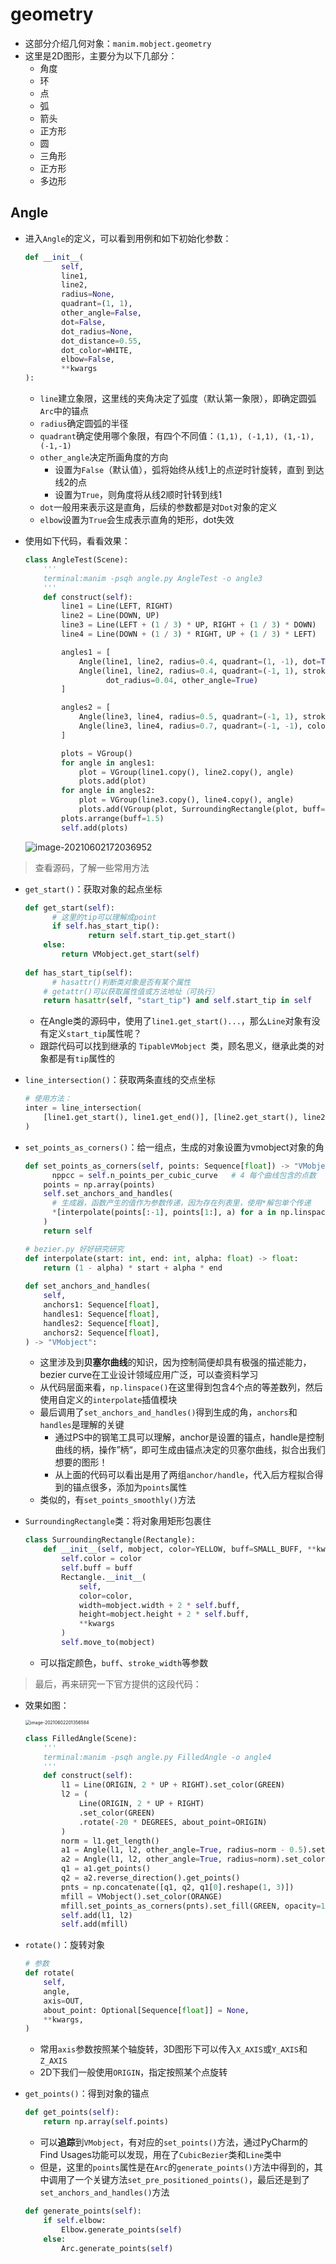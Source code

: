 # geometry

- 这部分介绍几何对象：`manim.mobject.geometry`
- 这里是2D图形，主要分为以下几部分：
  - 角度
  - 环
  - 点
  - 弧
  - 箭头
  - 正方形
  - 圆
  - 三角形
  - 正方形
  - 多边形

## Angle

- 进入`Angle`的定义，可以看到用例和如下初始化参数：

  ```python
  def __init__(
          self,
          line1,
          line2,
          radius=None,
          quadrant=(1, 1),
          other_angle=False,
          dot=False,
          dot_radius=None,
          dot_distance=0.55,
          dot_color=WHITE,
          elbow=False,
          **kwargs
  ):
  ```

  - `line`建立象限，这里线的夹角决定了弧度（默认第一象限），即确定圆弧`Arc`中的锚点
  - `radius`确定圆弧的半径
  - `quadrant`确定使用哪个象限，有四个不同值：`(1,1), (-1,1), (1,-1), (-1,-1)`
  - `other_angle`决定所画角度的方向
    - 设置为`False`（默认值），弧将始终从线1上的点逆时针旋转，直到
      到达线2的点
    - 设置为`True`，则角度将从线2顺时针转到线1
  - `dot`一般用来表示这是直角，后续的参数都是对`Dot`对象的定义
  - `elbow`设置为`True`会生成表示直角的矩形，dot失效

- 使用如下代码，看看效果：

  ```python
  class AngleTest(Scene):
      '''
      terminal:manim -psqh angle.py AngleTest -o angle3
      '''
      def construct(self):
          line1 = Line(LEFT, RIGHT)
          line2 = Line(DOWN, UP)
          line3 = Line(LEFT + (1 / 3) * UP, RIGHT + (1 / 3) * DOWN)
          line4 = Line(DOWN + (1 / 3) * RIGHT, UP + (1 / 3) * LEFT)
  
          angles1 = [
              Angle(line1, line2, radius=0.4, quadrant=(1, -1), dot=True, other_angle=True, elbow=True),
              Angle(line1, line2, radius=0.4, quadrant=(-1, 1), stroke_width=8, dot=True, dot_color=YELLOW,
                    dot_radius=0.04, other_angle=True)
          ]
  
          angles2 = [
              Angle(line3, line4, radius=0.5, quadrant=(-1, 1), stroke_width=8, other_angle=True),
              Angle(line3, line4, radius=0.7, quadrant=(-1, -1), color=RED, other_angle=True),
          ]
  
          plots = VGroup()
          for angle in angles1:
              plot = VGroup(line1.copy(), line2.copy(), angle)
              plots.add(plot)
          for angle in angles2:
              plot = VGroup(line3.copy(), line4.copy(), angle)
              plots.add(VGroup(plot, SurroundingRectangle(plot, buff=0.3)))
          plots.arrange(buff=1.5)
          self.add(plots)
  ```

  ![image-20210602172036952](./imgs/angle2.png)

> 查看源码，了解一些常用方法

- `get_start()`：获取对象的起点坐标

  ```python
  def get_start(self):
    	# 这里的tip可以理解成point
  		if self.has_start_tip():
  				return self.start_tip.get_start()
      else:
          return VMobject.get_start(self)
        
  def has_start_tip(self):
    	# hasattr()判断类对象是否有某个属性
      # getattr()可以获取属性值或方法地址（可执行）
      return hasattr(self, "start_tip") and self.start_tip in self
  ```

  - 在Angle类的源码中，使用了`line1.get_start()...`，那么`Line`对象有没有定义`start_tip`属性呢？
  - 跟踪代码可以找到继承的 `TipableVMobject `类，顾名思义，继承此类的对象都是有`tip`属性的

- `line_intersection()`：获取两条直线的交点坐标

  ```python
  # 使用方法：
  inter = line_intersection(
      [line1.get_start(), line1.get_end()], [line2.get_start(), line2.get_end()]
  )
  ```

- `set_points_as_corners()`：给一组点，生成的对象设置为vmobject对象的角

  ```python
  def set_points_as_corners(self, points: Sequence[float]) -> "VMobject":
  		nppcc = self.n_points_per_cubic_curve	# 4 每个曲线包含的点数
      points = np.array(points)
      self.set_anchors_and_handles(
        # 生成器，函数产生的值作为参数传递，因为存在列表里，使用*解包单个传递
        *[interpolate(points[:-1], points[1:], a) for a in np.linspace(0, 1, nppcc)]
      )
      return self
  
  # bezier.py 好好研究研究
  def interpolate(start: int, end: int, alpha: float) -> float:
      return (1 - alpha) * start + alpha * end
    
  def set_anchors_and_handles(
      self,
      anchors1: Sequence[float],
      handles1: Sequence[float],
      handles2: Sequence[float],
      anchors2: Sequence[float],
  ) -> "VMobject":
  ```

  - 这里涉及到**贝塞尔曲线**的知识，因为控制简便却具有极强的描述能力，bezier curve在工业设计领域应用广泛，可以查资料学习
  - 从代码层面来看，`np.linspace()`在这里得到包含4个点的等差数列，然后使用自定义的`interpolate`插值模块
  - 最后调用了`set_anchors_and_handles()`得到生成的角，`anchors`和`handles`是理解的关键
    - 通过PS中的钢笔工具可以理解，anchor是设置的锚点，handle是控制曲线的柄，操作”柄“，即可生成由锚点决定的贝塞尔曲线，拟合出我们想要的图形！
    - 从上面的代码可以看出是用了两组`anchor/handle`，代入后方程拟合得到的锚点很多，添加为`points`属性
  - 类似的，有`set_points_smoothly()`方法

- `SurroundingRectangle`类：将对象用矩形包裹住

  ```python
  class SurroundingRectangle(Rectangle):
      def __init__(self, mobject, color=YELLOW, buff=SMALL_BUFF, **kwargs):
          self.color = color
          self.buff = buff
          Rectangle.__init__(
              self,
              color=color,
              width=mobject.width + 2 * self.buff,
              height=mobject.height + 2 * self.buff,
              **kwargs
          )
          self.move_to(mobject)
  ```

  - 可以指定颜色，`buff`、`stroke_width`等参数

> 最后，再来研究一下官方提供的这段代码：

- 效果如图：

  <img src="./imgs/angle3.png" alt="image-20210602201356584" style="zoom:50%;" />

  ```python
  class FilledAngle(Scene):
      '''
      terminal:manim -psqh angle.py FilledAngle -o angle4
      '''
      def construct(self):
          l1 = Line(ORIGIN, 2 * UP + RIGHT).set_color(GREEN)
          l2 = (
              Line(ORIGIN, 2 * UP + RIGHT)
              .set_color(GREEN)
              .rotate(-20 * DEGREES, about_point=ORIGIN)
          )
          norm = l1.get_length()
          a1 = Angle(l1, l2, other_angle=True, radius=norm - 0.5).set_color(GREEN)
          a2 = Angle(l1, l2, other_angle=True, radius=norm).set_color(GREEN)
          q1 = a1.get_points()
          q2 = a2.reverse_direction().get_points() 
          pnts = np.concatenate([q1, q2, q1[0].reshape(1, 3)])
          mfill = VMobject().set_color(ORANGE)
          mfill.set_points_as_corners(pnts).set_fill(GREEN, opacity=1)
          self.add(l1, l2)
          self.add(mfill)
  ```

- `rotate()`：旋转对象

  ```python
  # 参数
  def rotate(
      self,
      angle,
      axis=OUT,
      about_point: Optional[Sequence[float]] = None,
      **kwargs,
  )
  ```

  - 常用`axis`参数按照某个轴旋转，3D图形下可以传入`X_AXIS`或`Y_AXIS`和`Z_AXIS`
  - 2D下我们一般使用`ORIGIN`，指定按照某个点旋转

- `get_points()`：得到对象的锚点

  ```python
  def get_points(self):
      return np.array(self.points)
  ```

  - 可以**追踪**到`VMobject`，有对应的`set_points()`方法，通过PyCharm的Find Usages功能可以发现，用在了`CubicBezier`类和`Line`类中
  - 但是，这里的`points`属性是在`Arc`的`generate_points()`方法中得到的，其中调用了一个关键方法`set_pre_positioned_points()`，最后还是到了`set_anchors_and_handles()`方法

  ```python
  def generate_points(self):
      if self.elbow:
          Elbow.generate_points(self)
      else:
          Arc.generate_points(self)
  ```

  

